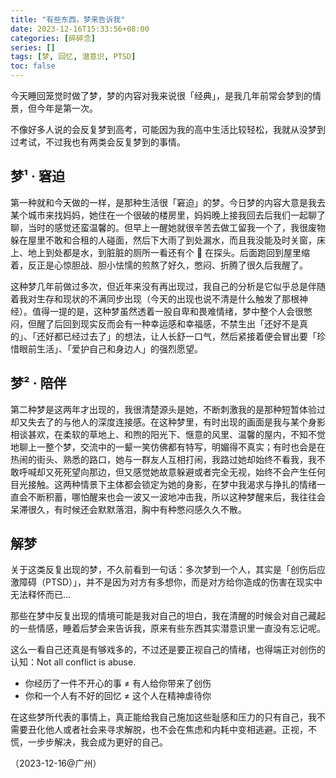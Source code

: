 ```yaml
---
title: "有些东西，梦来告诉我"
date: 2023-12-16T15:33:56+08:00
categories: [碎碎念]
series: []
tags: [梦, 回忆, 潜意识, PTSD]
toc: false
---
```


今天睡回笼觉时做了梦，梦的内容对我来说很「经典」，是我几年前常会梦到的情景，但今年是第一次。

不像好多人说的会反复梦到高考，可能因为我的高中生活比较轻松，我就从没梦到过考试，不过我也有两类会反复梦到的事情。

## 梦¹ · 窘迫

第一种就和今天做的一样，是那种生活很「窘迫」的梦。今日梦的内容大意是我去某个城市来找妈妈，她住在一个很破的楼房里，妈妈晚上接我回去后我们一起聊了聊，当时的感觉还蛮温馨的。但早上一醒她就很辛苦去做工留我一个了，我很废物躲在屋里不敢和合租的人碰面，然后下大雨了到处漏水，而且我没能及时关窗，床上、地上到处都是水，到脏脏的厕所一看还有个 🐍 在探头。后面跑回到屋里缩着，反正是心惊胆战、胆小怯懦的煎熬了好久，憋闷、折腾了很久后我醒了。

这种梦几年前做过多次，但近年来没有再出现过，我自己的分析是它似乎总是伴随着我对生存和现状的不满同步出现（今天的出现也说不清是什么触发了那根神经）。值得一提的是，这种梦虽然透着一股自卑和畏难情绪，梦中整个人会很憋闷，但醒了后回到现实反而会有一种幸运感和幸福感，不禁生出「还好不是真的」、「还好都已经过去了」的想法，让人长舒一口气，然后紧接着便会冒出要「珍惜眼前生活」、「爱护自己和身边人」的强烈愿望。

## 梦² · 陪伴

第二种梦是这两年才出现的，我很清楚源头是她，不断刺激我的是那种短暂体验过却又失去了的与他人的深度连接感。在这种梦里，有时出现的画面是我与某个身影相谈甚欢，在柔软的草地上、和煦的阳光下、惬意的风里、温馨的屋内，不知不觉地聊上一整个梦，交流中的一颦一笑仿佛都有特写，明媚得不真实；有时也会是在热闹的街头、熟悉的路口，她与一群友人互相打闹，我路过她却始终不看我，我不敢呼喊却又死死望向那边，但又感觉她故意躲避或者完全无视，始终不会产生任何目光接触。这两种情景下主体都会锁定为她的身影，在梦中我渴求与挣扎的情绪一直会不断积蓄，哪怕醒来也会一波又一波地冲击我，所以这种梦醒来后，我往往会呆滞很久，有时候还会默默落泪，胸中有种憋闷感久久不散。

## 解梦

关于这类反复出现的梦，不久前看到一句话：多次梦到一个人，其实是「创伤后应激障碍（PTSD）」，并不是因为对方有多想你，而是对方给你造成的伤害在现实中无法释怀而已…

那些在梦中反复出现的情境可能是我对自己的坦白，我在清醒的时候会对自己藏起的一些情感，睡着后梦会来告诉我，原来有些东西其实潜意识里一直没有忘记呢。

这么一看自己还真是有够戏多的，不过还是要正视自己的情绪，也得端正对创伤的认知：Not all conflict is abuse.

- 你经历了一件不开心的事 ≠ 有人给你带来了创伤
- 你和一个人有不好的回忆 ≠ 这个人在精神虐待你

在这些梦所代表的事情上，真正能给我自己施加这些耻感和压力的只有自己，我不需要丑化他人或者社会来寻求解脱，也不会在焦虑和内耗中变相逃避。正视，不慌，一步步解决，我会成为更好的自己。

（2023-12-16@广州）
